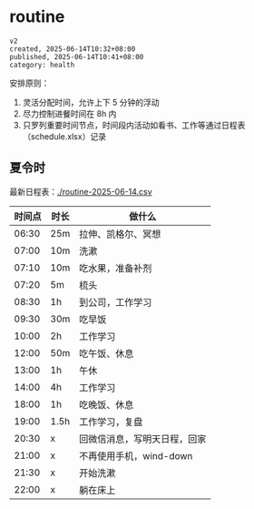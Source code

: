 # routine

```
v2
created, 2025-06-14T10:32+08:00
published, 2025-06-14T10:41+08:00
category: health
```

安排原则：

1. 灵活分配时间，允许上下 5 分钟的浮动
2. 尽力控制进餐时间在 8h 内
3. 只罗列重要时间节点，时间段内活动如看书、工作等通过日程表（schedule.xlsx）记录

## 夏令时

最新日程表：[./routine-2025-06-14.csv](./routine-2025-06-14.csv)

| 时间点 | 时长 | 做什么                       |
| ------ | ---- | ---------------------------- |
| 06:30  | 25m  | 拉伸、凯格尔、冥想           |
| 07:00  | 10m  | 洗漱                         |
| 07:10  | 10m  | 吃水果，准备补剂             |
| 07:20  | 5m   | 梳头                         |
| 08:30  | 1h   | 到公司，工作学习             |
| 09:30  | 30m  | 吃早饭                       |
| 10:00  | 2h   | 工作学习                     |
| 12:00  | 50m  | 吃午饭、休息                 |
| 13:00  | 1h   | 午休                         |
| 14:00  | 4h   | 工作学习                     |
| 18:00  | 1h   | 吃晚饭、休息                 |
| 19:00  | 1.5h | 工作学习，复盘               |
| 20:30  | x    | 回微信消息，写明天日程，回家 |
| 21:00  | x    | 不再使用手机，wind-down      |
| 21:30  | x    | 开始洗漱                     |
| 22:00  | x    | 躺在床上                     |
